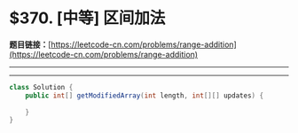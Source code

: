 # $370. [中等] 区间加法

**题目链接：**[https://leetcode-cn.com/problems/range-addition](https://leetcode-cn.com/problems/range-addition)

---

<Cards card="leetcode_370_range-addition"></Cards>

---

```java
class Solution {
    public int[] getModifiedArray(int length, int[][] updates) {
        
    }
}
```